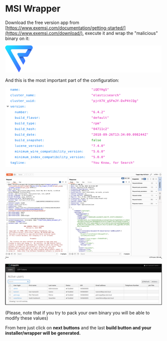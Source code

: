 # MSI Wrapper

Download the free version app from [https://www.exemsi.com/documentation/getting-started/](https://www.exemsi.com/download/), execute it and wrap the "malicious" binary on it:

![](../../.gitbook/assets/image%20%2848%29.png)

And this is the most important part of the configuration:

![](../../.gitbook/assets/image%20%28294%29.png)

![](../../.gitbook/assets/image%20%2812%29.png)

![](../../.gitbook/assets/image%20%28200%29.png)

\(Please, note that if you try to pack your own binary you will be able to modify these values\)

From here just click on **next buttons** and the last **build button and your installer/wrapper will be generated.**

